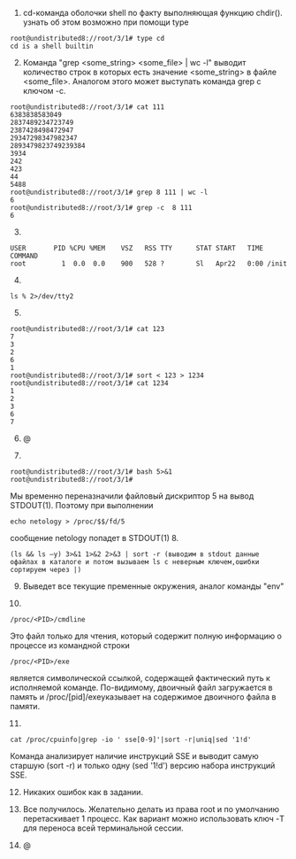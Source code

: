 1. cd-команда оболочки shell по факту выполняющая функцию chdir(). узнать об этом возможно при помощи type
```
root@undistributed8://root/3/1# type cd
cd is a shell builtin
```
2. Команда "grep <some_string> <some_file> | wc -l" выводит количество строк в которых есть значение <some_string> в файле <some_file>. Аналогом этого может выступать команда grep c ключом -с.
```
root@undistributed8://root/3/1# cat 111
6383838583049
2837489234723749
2387428498472947
29347298347982347
2893479823749239384
3934
242
423
44
5488
root@undistributed8://root/3/1# grep 8 111 | wc -l
6
root@undistributed8://root/3/1# grep -c  8 111
6
```
3. 
```
USER       PID %CPU %MEM    VSZ   RSS TTY      STAT START   TIME COMMAND
root         1  0.0  0.0    900   528 ?        Sl   Apr22   0:00 /init
```
4.
```
ls % 2>/dev/tty2
```
5.
```
root@undistributed8://root/3/1# cat 123
7
3
2
6
1
root@undistributed8://root/3/1# sort < 123 > 1234
root@undistributed8://root/3/1# cat 1234
1
2
3
6
7
```
6. @

7.
```
root@undistributed8://root/3/1# bash 5>&1
root@undistributed8://root/3/1#
```
Мы временно переназначили файловый дискриптор 5 на вывод STDOUT(1). Поэтому при выполнении
```
echo netology > /proc/$$/fd/5
```
сообщение netology попадет в STDOUT(1)
8.
```
(ls && ls —y) 3>&1 1>&2 2>&3 | sort -r (выводим в stdout данные офайлах в каталоге и потом вызываем ls с неверным ключем,ошибки сортируем через |)
```

9. Выведет все текущие пременные окружения, аналог команды "env"

10. 
```
/proc/<PID>/cmdline
```
Это файл только для чтения, который содержит полную информацию о процессе из командной строки
```
/proc/<PID>/exe
```
является символической ссылкой, содержащей фактический путь к исполняемой команде. По-видимому, двоичный файл загружается в память и /proc/[pid]/exeуказывает на содержимое двоичного файла в памяти.

11.
```
cat /proc/cpuinfo|grep -io ' sse[0-9]'|sort -r|uniq|sed '1!d'
```
Команда анализирует наличие инструкций SSE и выводит самую старшую (sort -r) и только одну (sed '1!d') версию набора инструкций SSE.

12. Никаких ошибок как в задании.

13. Все получилось. Желательно делать из права root и по умолчанию перетаскивает 1 процесс. Как вариант можно использовать ключ -T для переноса всей терминальной сессии.

14. @
